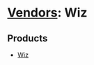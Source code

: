 # [Vendors](README.md): Wiz

## Products

- [Wiz](../products/52ac893d-bdf9-4e2c-be83-5f43842a179d.md)
